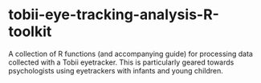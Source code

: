 tobii-eye-tracking-analysis-R-toolkit
=====================================

A collection of R functions (and accompanying guide) for processing data collected with a Tobii eyetracker. This is particularly geared towards psychologists using eyetrackers with infants and young children.
